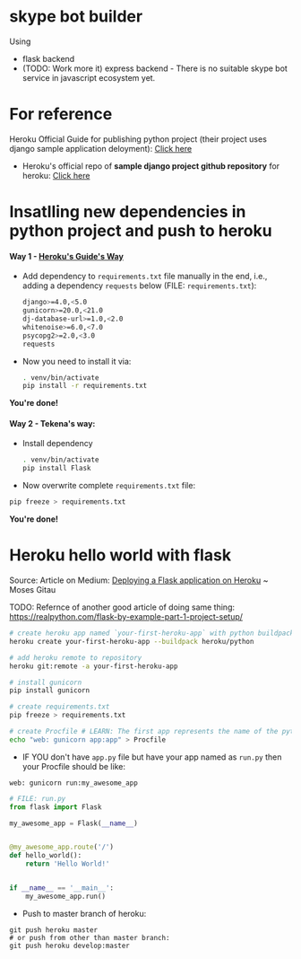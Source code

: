 # skype bot builder

Using
- flask backend
- (TODO: Work more it) express backend - There is no suitable skype bot service in javascript ecosystem yet.

# For reference

Heroku Official Guide for publishing python project (their project uses django sample application deloyment): [Click here](https://devcenter.heroku.com/articles/getting-started-with-python)

- Heroku's official repo of **sample django project github repository** for heroku: [Click here](https://github.com/heroku/python-getting-started)

# Insatlling new dependencies in python project and push to heroku

#### Way 1 - [Heroku's Guide's Way](https://devcenter.heroku.com/articles/getting-started-with-python#push-local-changes)

- Add dependency to `requirements.txt` file manually in the end, i.e., adding a dependency `requests` below (FILE: `requirements.txt`):

    ```bash
    django>=4.0,<5.0
    gunicorn>=20.0,<21.0
    dj-database-url>=1.0,<2.0
    whitenoise>=6.0,<7.0
    psycopg2>=2.0,<3.0
    requests
    ```

- Now you need to install it via: 

    ```bash
    . venv/bin/activate
    pip install -r requirements.txt
    ```

**You're done!**

#### Way 2 - Tekena's way:

- Install dependency
    ```bash
    . venv/bin/activate
    pip install Flask
    ```
- Now overwrite complete `requirements.txt` file:

```bash
pip freeze > requirements.txt
```

**You're done!**

# Heroku hello world with flask

Source: Article on Medium: [Deploying a Flask application on Heroku](https://medium.com/@gitaumoses4/deploying-a-flask-application-on-heroku-e509e5c76524) ~ Moses Gitau

TODO: Refernce of another good article of doing same thing: https://realpython.com/flask-by-example-part-1-project-setup/

```bash
# create heroku app named `your-first-heroku-app` with python buildpack
heroku create your-first-heroku-app --buildpack heroku/python

# add heroku remote to repository
heroku git:remote -a your-first-heroku-app

# install gunicorn
pip install gunicorn

# create requirements.txt
pip freeze > requirements.txt

# create Procfile # LEARN: The first app represents the name of the python file that runs your application or the name of the module it is in. The second app represents your app name.
echo "web: gunicorn app:app" > Procfile
```

- IF YOU don't have `app.py` file but have your app named as `run.py` then your Procfile should be like:

```
web: gunicorn run:my_awesome_app
```

```py
# FILE: run.py
from flask import Flask

my_awesome_app = Flask(__name__)


@my_awesome_app.route('/')
def hello_world():
    return 'Hello World!'


if __name__ == '__main__':
    my_awesome_app.run()
```

- Push to master branch of heroku:

```
git push heroku master
# or push from other than master branch:
git push heroku develop:master
```
